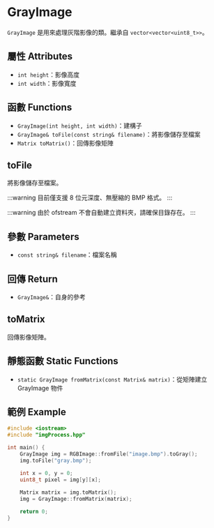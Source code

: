 # GrayImage

`GrayImage` 是用來處理灰階影像的類。繼承自 `vector<vector<uint8_t>>`。

## 屬性 Attributes

+ `int height`：影像高度
+ `int width`：影像寬度

## 函數 Functions

+ `GrayImage(int height, int width)`：建構子
+ `GrayImage& toFile(const string& filename)`：將影像儲存至檔案
+ `Matrix toMatrix()`：回傳影像矩陣

## toFile

將影像儲存至檔案。

:::warning
目前僅支援 8 位元深度、無壓縮的 BMP 格式。
:::

:::warning
由於 ofstream 不會自動建立資料夾，請確保目錄存在。
:::

## 參數 Parameters

+ `const string& filename`：檔案名稱

## 回傳 Return

+ `GrayImage&`：自身的參考

## toMatrix

回傳影像矩陣。

## 靜態函數 Static Functions

+ `static GrayImage fromMatrix(const Matrix& matrix)`：從矩陣建立 GrayImage 物件

## 範例 Example

```cpp
#include <iostream>
#include "imgProcess.hpp"

int main() {
    GrayImage img = RGBImage::fromFile("image.bmp").toGray();
    img.toFile("gray.bmp");

    int x = 0, y = 0;
    uint8_t pixel = img[y][x];
    
    Matrix matrix = img.toMatrix();
    img = GrayImage::fromMatrix(matrix);

    return 0;
}
```